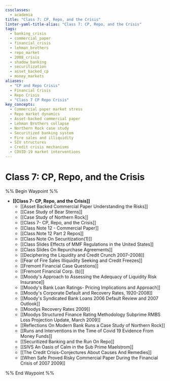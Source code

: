 ```yaml
---
cssclasses:
  - academia
title: "Class 7: CP, Repo, and the Crisis"
linter-yaml-title-alias: "Class 7: CP, Repo, and the Crisis"
tags:
  - banking_crisis
  - commercial_paper
  - financial_crisis
  - lehman_brothers
  - repo_market
  - 2008_crisis
  - shadow_banking
  - securitization
  - asset_backed_cp
  - money_markets
aliases:
  - "CP and Repo Crisis"
  - Financial Crisis
  - Repo Crisis
  - "Class 7 CP Repo Crisis"
key_concepts:
  - Commercial paper market stress
  - Repo market dynamics
  - Asset-backed commercial paper
  - Lehman Brothers collapse
  - Northern Rock case study
  - Securitized banking system
  - Fire sales and illiquidity
  - SIV structures
  - Credit crisis mechanisms
  - COVID-19 market interventions
---
```


# Class 7: CP, Repo, and the Crisis

%% Begin Waypoint %%
- **[[Class 7- CP, Repo, and the Crisis]]**
	- [[Asset Backed Commercial Paper Understanding the Risks]]
	- [[Case Study of Bear Sterns]]
	- [[Case Study of Northern Rock]]
	- [[Class 7- CP, Repo, and the Crisis]]
	- [[Class Note 12 - Commercial Paper]]
	- [[Class Note 12 Part 2 Repos]]
	- [[Class Note On Securitization(1)]]
	- [[Class Slides Effects of MMF Regulations in the United States]]
	- [[Class Slides On Repurchase Agreements]]
	- [[Deciphering the Liquidity and Credit Crunch 2007–2008]]
	- [[Fear of Fire Sales Illiquidity Seeking and Credit Freezes]]
	- [[Fremont Financial Case Questions]]
	- [[Fremont Financial Corp. (b)]]
	- [[Moody's Approach to Assessing the Adequacy of Liquidity Risk Insurance]]
	- [[Moody's Bank Loan Ratings- Pricing Implications and Approach]]
	- [[Moody's Corporate Default and Recovery Rates, 1920-2008]]
	- [[Moody's Syndicated Bank Loans 2006 Default Review and 2007 Outlook]]
	- [[Moodys Recovery Rates 2009]]
	- [[Moodys Structured Finance Rating Methodology Subprime RMBS Loss Projection Update, March 2009]]
	- [[Reflections On Modern Bank Runs a Case Study of Northern Rock]]
	- [[Runs and Interventions in the Time of Covid 19 Evidence From Money Funds]]
	- [[Securitized Banking and the Run On Repo]]
	- [[SIVS An Oasis of Calm in the Sub Prime Maelstrom]]
	- [[The Credit Crisis-Conjectures About Causes And Remedies]]
	- [[When Safe Proved Risky Commercial Paper During the Financial Crisis of 2007 2009]]

%% End Waypoint %%
